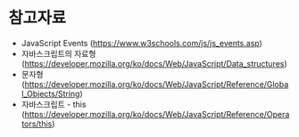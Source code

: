 <br/>

# 참고자료

- JavaScript Events (https://www.w3schools.com/js/js_events.asp)
- 자바스크립트의 자료형 (https://developer.mozilla.org/ko/docs/Web/JavaScript/Data_structures)
- 문자형(https://developer.mozilla.org/ko/docs/Web/JavaScript/Reference/Global_Objects/String)
- 자바스크립트 - this (https://developer.mozilla.org/ko/docs/Web/JavaScript/Reference/Operators/this)

<br/>